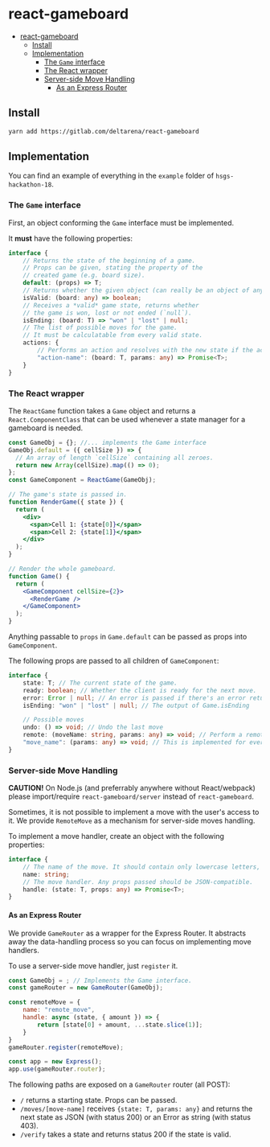 # react-gameboard

- [react-gameboard](#react-gameboard)
	- [Install](#install)
	- [Implementation](#implementation)
		- [The `Game` interface](#the-game-interface)
		- [The React wrapper](#the-react-wrapper)
		- [Server-side Move Handling](#server-side-move-handling)
			- [As an Express Router](#as-an-express-router)

## Install

```bash
yarn add https://gitlab.com/deltarena/react-gameboard
```

## Implementation

You can find an example of everything in the `example` folder of `hsgs-hackathon-18`.

### The `Game` interface

First, an object conforming the `Game` interface must be implemented.

It **must** have the following properties:

```typescript
interface {
	// Returns the state of the beginning of a game.
	// Props can be given, stating the property of the
	// created game (e.g. board size).
	default: (props) => T;
	// Returns whether the given object (can really be an object of anything) is a valid game state.
	isValid: (board: any) => boolean;
	// Receives a *valid* game state, returns whether
	// the game is won, lost or not ended (`null`).
	isEnding: (board: T) => "won" | "lost" | null;
	// The list of possible moves for the game.
	// It must be calculatable from every valid state.
	actions: {
		// Performs an action and resolves with the new state if the action is valid, or reject with an error stating the action is invalid.
		"action-name": (board: T, params: any) => Promise<T>;
	}
}
```

### The React wrapper

The `ReactGame` function takes a `Game` object and returns a `React.ComponentClass` that can be used whenever a state manager for a gameboard is needed.

```jsx
const GameObj = {}; //... implements the Game interface
GameObj.default = ({ cellSize }) => {
  // An array of length `cellSize` containing all zeroes.
  return new Array(cellSize).map(() => 0);
};
const GameComponent = ReactGame(GameObj);

// The game's state is passed in.
function RenderGame({ state }) {
  return (
    <div>
      <span>Cell 1: {state[0]}</span>
      <span>Cell 2: {state[1]}</span>
    </div>
  );
}

// Render the whole gameboard.
function Game() {
  return (
    <GameComponent cellSize={2}>
      <RenderGame />
    </GameComponent>
  );
}
```

Anything passable to `props` in `Game.default` can be passed as props into `GameComponent`.

The following props are passed to all children of `GameComponent`:

```typescript
interface {
	state: T; // The current state of the game.
	ready: boolean; // Whether the client is ready for the next move.
	error: Error | null; // An error is passed if there's an error returned from the move handler.
	isEnding: "won" | "lost" | null; // The output of Game.isEnding

	// Possible moves
	undo: () => void; // Undo the last move
	remote: (moveName: string, params: any) => void; // Perform a remote move, more later.
	"move_name": (params: any) => void; // This is implemented for every possible move declared in `Game.actions`
}
```

### Server-side Move Handling

**CAUTION!** On Node.js (and preferrably anywhere without React/webpack) please import/require `react-gameboard/server`
instead of `react-gameboard`.

Sometimes, it is not possible to implement a move with the user's access to it. We provide `RemoteMove` as a mechanism for server-side moves handling.

To implement a move handler, create an object with the following properties:

```typescript
interface {
	// The name of the move. It should contain only lowercase letters, digits and "_"
	name: string;
	// The move handler. Any props passed should be JSON-compatible.
	handle: (state: T, props: any) => Promise<T>;
}
```

#### As an Express Router

We provide `GameRouter` as a wrapper for the Express Router. It abstracts away the data-handling process so you can focus on implementing move handlers.

To use a server-side move handler, just `register` it.

```js
const GameObj = ; // Implements the Game interface.
const gameRouter = new GameRouter(GameObj);

const remoteMove = {
	name: "remote_move",
	handle: async (state, { amount }) => {
		return [state[0] + amount, ...state.slice(1)];
	}
}
gameRouter.register(remoteMove);

const app = new Express();
app.use(gameRouter.router);
```

The following paths are exposed on a `GameRouter` router (all POST):

- `/` returns a starting state. Props can be passed.
- `/moves/[move-name]` receives `{state: T, params: any}` and returns the next state as JSON (with status 200) or an Error as string (with status 403).
- `/verify` takes a state and returns status 200 if the state is valid.

